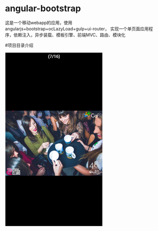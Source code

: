 # angular-bootstrap
这是一个移动webapp的应用，使用angularjs+bootstrap+ocLazyLoad+gulp+ui-router，
实现一个单页面应用程序，依赖注入，异步装载、模板引擎、前端MVC、路由、模块化

#项目目录介绍

![](https://github.com/AntBrother/html5/blob/master/Images/cutpic/cuttfour.png)
